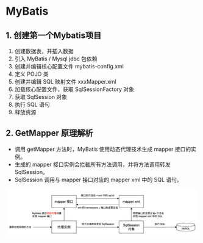 # MyBatis
## 1. 创建第一个Mybatis项目
1. 创建数据表，并插入数据
2. 引入 MyBatis / Mysql jdbc 包依赖
3. 创建并编辑核心配置文件 mybatis-config.xml
4. 定义 POJO 类
5. 创建并编辑 SQL 映射文件 xxxMapper.xml
6. 加载核心配置文件，获取 SqlSessionFactory 对象
7. 获取 SqlSession 对象
8. 执行 SQL 语句
9. 释放资源

## 2. GetMapper 原理解析
- 调用 getMapper 方法时，MyBatis 使用动态代理技术生成 mapper 接口的实例。
- 生成的 mapper 接口实例会拦截所有方法调用，并将方法调用转发 SqlSession。
- SqlSession 调用与 mapper 接口对应的 mapper xml 中的 SQL 语句。

![img.png](images/getMapper.png)